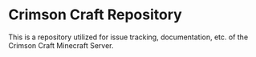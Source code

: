 # Crimson Craft Repository

This is a repository utilized for issue tracking, documentation, etc. of 
the Crimson Craft Minecraft Server.
